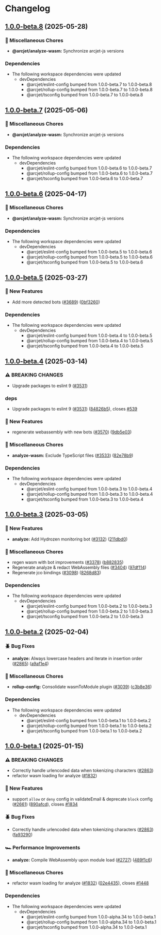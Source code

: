 # Changelog

## [1.0.0-beta.8](https://github.com/arcjet/arcjet-js/compare/v1.0.0-beta.7...@arcjet/analyze-wasm-v1.0.0-beta.8) (2025-05-28)


### 🧹 Miscellaneous Chores

* **@arcjet/analyze-wasm:** Synchronize arcjet-js versions


### Dependencies

* The following workspace dependencies were updated
  * devDependencies
    * @arcjet/eslint-config bumped from 1.0.0-beta.7 to 1.0.0-beta.8
    * @arcjet/rollup-config bumped from 1.0.0-beta.7 to 1.0.0-beta.8
    * @arcjet/tsconfig bumped from 1.0.0-beta.7 to 1.0.0-beta.8

## [1.0.0-beta.7](https://github.com/arcjet/arcjet-js/compare/v1.0.0-beta.6...@arcjet/analyze-wasm-v1.0.0-beta.7) (2025-05-06)


### 🧹 Miscellaneous Chores

* **@arcjet/analyze-wasm:** Synchronize arcjet-js versions


### Dependencies

* The following workspace dependencies were updated
  * devDependencies
    * @arcjet/eslint-config bumped from 1.0.0-beta.6 to 1.0.0-beta.7
    * @arcjet/rollup-config bumped from 1.0.0-beta.6 to 1.0.0-beta.7
    * @arcjet/tsconfig bumped from 1.0.0-beta.6 to 1.0.0-beta.7

## [1.0.0-beta.6](https://github.com/arcjet/arcjet-js/compare/v1.0.0-beta.5...@arcjet/analyze-wasm-v1.0.0-beta.6) (2025-04-17)


### 🧹 Miscellaneous Chores

* **@arcjet/analyze-wasm:** Synchronize arcjet-js versions


### Dependencies

* The following workspace dependencies were updated
  * devDependencies
    * @arcjet/eslint-config bumped from 1.0.0-beta.5 to 1.0.0-beta.6
    * @arcjet/rollup-config bumped from 1.0.0-beta.5 to 1.0.0-beta.6
    * @arcjet/tsconfig bumped from 1.0.0-beta.5 to 1.0.0-beta.6

## [1.0.0-beta.5](https://github.com/arcjet/arcjet-js/compare/v1.0.0-beta.4...@arcjet/analyze-wasm-v1.0.0-beta.5) (2025-03-27)


### 🚀 New Features

* Add more detected bots ([#3689](https://github.com/arcjet/arcjet-js/issues/3689)) ([0bf3260](https://github.com/arcjet/arcjet-js/commit/0bf32608749bb4beb8e19d250657217d707f7cc1))


### Dependencies

* The following workspace dependencies were updated
  * devDependencies
    * @arcjet/eslint-config bumped from 1.0.0-beta.4 to 1.0.0-beta.5
    * @arcjet/rollup-config bumped from 1.0.0-beta.4 to 1.0.0-beta.5
    * @arcjet/tsconfig bumped from 1.0.0-beta.4 to 1.0.0-beta.5

## [1.0.0-beta.4](https://github.com/arcjet/arcjet-js/compare/v1.0.0-beta.3...@arcjet/analyze-wasm-v1.0.0-beta.4) (2025-03-14)


### ⚠ BREAKING CHANGES

* Upgrade packages to eslint 9 ([#3531](https://github.com/arcjet/arcjet-js/issues/3531))

### deps

* Upgrade packages to eslint 9 ([#3531](https://github.com/arcjet/arcjet-js/issues/3531)) ([84826b5](https://github.com/arcjet/arcjet-js/commit/84826b51f0c7925ede7a889499bed3a188e48e65)), closes [#539](https://github.com/arcjet/arcjet-js/issues/539)


### 🚀 New Features

* regenerate webassembly with new bots ([#3570](https://github.com/arcjet/arcjet-js/issues/3570)) ([9db5e03](https://github.com/arcjet/arcjet-js/commit/9db5e033ba66cb0d5d03917b12f57aa1ddc0150b))


### 🧹 Miscellaneous Chores

* **analyze-wasm:** Exclude TypeScript files ([#3533](https://github.com/arcjet/arcjet-js/issues/3533)) ([82e78b9](https://github.com/arcjet/arcjet-js/commit/82e78b95e8b483322e70285dc51a01f64338bb8e))


### Dependencies

* The following workspace dependencies were updated
  * devDependencies
    * @arcjet/eslint-config bumped from 1.0.0-beta.3 to 1.0.0-beta.4
    * @arcjet/rollup-config bumped from 1.0.0-beta.3 to 1.0.0-beta.4
    * @arcjet/tsconfig bumped from 1.0.0-beta.3 to 1.0.0-beta.4

## [1.0.0-beta.3](https://github.com/arcjet/arcjet-js/compare/v1.0.0-beta.2...@arcjet/analyze-wasm-v1.0.0-beta.3) (2025-03-05)


### 🚀 New Features

* **analyze:** Add Hydrozen monitoring bot ([#3132](https://github.com/arcjet/arcjet-js/issues/3132)) ([211dbd0](https://github.com/arcjet/arcjet-js/commit/211dbd0fe35f3a72c267fd21cfeb083214f66372))


### 🧹 Miscellaneous Chores

* regen wasm with bot improvements ([#3378](https://github.com/arcjet/arcjet-js/issues/3378)) ([b882835](https://github.com/arcjet/arcjet-js/commit/b882835940a5b1d258e422a410c538c01f452daf))
* Regenerate analyze & redact WebAssembly files ([#3404](https://github.com/arcjet/arcjet-js/issues/3404)) ([97df114](https://github.com/arcjet/arcjet-js/commit/97df114bc1bd19f3ec358a574a9cce7c0f87e3bf))
* Regenerate jco bindings ([#3098](https://github.com/arcjet/arcjet-js/issues/3098)) ([8268d83](https://github.com/arcjet/arcjet-js/commit/8268d833d6a9bfd7849447a05ae5455f279ba19f))


### Dependencies

* The following workspace dependencies were updated
  * devDependencies
    * @arcjet/eslint-config bumped from 1.0.0-beta.2 to 1.0.0-beta.3
    * @arcjet/rollup-config bumped from 1.0.0-beta.2 to 1.0.0-beta.3
    * @arcjet/tsconfig bumped from 1.0.0-beta.2 to 1.0.0-beta.3

## [1.0.0-beta.2](https://github.com/arcjet/arcjet-js/compare/v1.0.0-beta.1...@arcjet/analyze-wasm-v1.0.0-beta.2) (2025-02-04)


### 🪲 Bug Fixes

* **analyze:** Always lowercase headers and iterate in insertion order ([#2865](https://github.com/arcjet/arcjet-js/issues/2865)) ([a9af1e4](https://github.com/arcjet/arcjet-js/commit/a9af1e49eff46aaab16522e38df9f2ce7888f7fa))


### 🧹 Miscellaneous Chores

* **rollup-config:** Consolidate wasmToModule plugin ([#3039](https://github.com/arcjet/arcjet-js/issues/3039)) ([c3b8e36](https://github.com/arcjet/arcjet-js/commit/c3b8e36dd59a0ca0c8a10946b0d76e4bc3766f40))


### Dependencies

* The following workspace dependencies were updated
  * devDependencies
    * @arcjet/eslint-config bumped from 1.0.0-beta.1 to 1.0.0-beta.2
    * @arcjet/rollup-config bumped from 1.0.0-beta.1 to 1.0.0-beta.2
    * @arcjet/tsconfig bumped from 1.0.0-beta.1 to 1.0.0-beta.2

## [1.0.0-beta.1](https://github.com/arcjet/arcjet-js/compare/v1.0.0-alpha.34...@arcjet/analyze-wasm-v1.0.0-beta.1) (2025-01-15)


### ⚠ BREAKING CHANGES

* Correctly handle urlencoded data when tokenizing characters ([#2863](https://github.com/arcjet/arcjet-js/issues/2863))
* refactor wasm loading for analyze ([#1832](https://github.com/arcjet/arcjet-js/issues/1832))

### 🚀 New Features

* support `allow` or `deny` config in validateEmail & deprecate `block` config ([#2661](https://github.com/arcjet/arcjet-js/issues/2661)) ([890afcd](https://github.com/arcjet/arcjet-js/commit/890afcd2d1afef262b741a74521b82cb85711860)), closes [#1834](https://github.com/arcjet/arcjet-js/issues/1834)


### 🪲 Bug Fixes

* Correctly handle urlencoded data when tokenizing characters ([#2863](https://github.com/arcjet/arcjet-js/issues/2863)) ([fa93290](https://github.com/arcjet/arcjet-js/commit/fa93290b91ac1edc3acf44cd4f2a9ff324da3fbd))


### 🏎️ Performance Improvements

* **analyze:** Compile WebAssembly upon module load ([#2727](https://github.com/arcjet/arcjet-js/issues/2727)) ([489f1c6](https://github.com/arcjet/arcjet-js/commit/489f1c6b5248197ef170676992a9089a9bc46c6b))


### 🧹 Miscellaneous Chores

* refactor wasm loading for analyze ([#1832](https://github.com/arcjet/arcjet-js/issues/1832)) ([02e4435](https://github.com/arcjet/arcjet-js/commit/02e4435a86b6b40b97feb369f0402b2199a4bc12)), closes [#1448](https://github.com/arcjet/arcjet-js/issues/1448)


### Dependencies

* The following workspace dependencies were updated
  * devDependencies
    * @arcjet/eslint-config bumped from 1.0.0-alpha.34 to 1.0.0-beta.1
    * @arcjet/rollup-config bumped from 1.0.0-alpha.34 to 1.0.0-beta.1
    * @arcjet/tsconfig bumped from 1.0.0-alpha.34 to 1.0.0-beta.1
